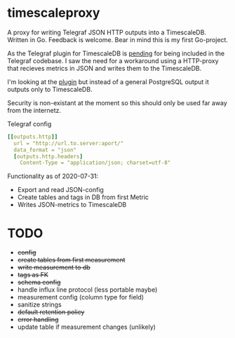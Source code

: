 # timescaleproxy
A proxy for writing Telegraf JSON HTTP outputs into a TimescaleDB. Written in Go. Feedback is welcome. Bear in mind this is my first Go-project.

As the Telegraf plugin for TimescaleDB is [pending](https://github.com/influxdata/telegraf/pull/3428) for being included in the Telegraf codebase. 
I saw the need for a workaround using a HTTP-proxy that recieves metrics in JSON and writes them to the TimescaleDB.

I'm looking at the [plugin](https://github.com/svenklemm/telegraf/tree/postgres/plugins/outputs/postgresql) but instead of a general PostgreSQL output it outputs only to TimescaleDB.

Security is non-existant at the moment so this should only be used far away from the internetz. 

Telegraf config
```yaml
[[outputs.http]]
  url = "http://url.to.server:aport/"
  data_format = "json"
  [outputs.http.headers]
    Content-Type = "application/json; charset=utf-8"
```

Functionality as of 2020-07-31:
- Export and read JSON-config
- Create tables and tags in DB from first Metric
- Writes JSON-metrics to TimescaleDB




# TODO
- ~~config~~
- ~~create tables from first measurement~~
- ~~write measurement to db~~
- ~~tags as FK~~
- ~~schema config~~
- handle influx line protocol (less portable maybe)
- measurement config (column type for field)
- sanitize strings
- ~~default retention policy~~
- ~~error handling~~
- update table if measurement changes (unlikely)

